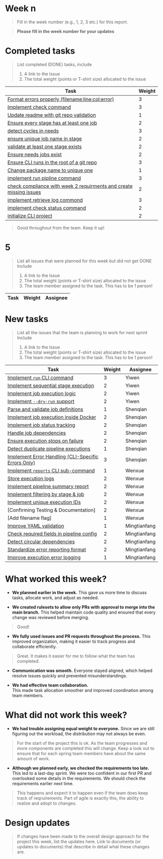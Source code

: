 
# Week n

> Fill in the week number (e.g., 1, 2, 3 etc.) for this report.

> **Please fill in the week number for your updates**

# Completed tasks

> List completed (DONE) tasks, include
> 1. A link to the Issue
> 2. The total weight (points or T-shirt size) allocated to the issue

| Task | Weight |
| ---- | ------ |
|  [Format errors properly (filename:line:col:error)](https://github.com/CS6510-SEA-SP25/t1-cicd/issues/48)    |   3     |
|  [Implement check command](https://github.com/CS6510-SEA-SP25/t1-cicd/issues/41)    |    3    |
|  [Update readme with git repo validation](https://github.com/CS6510-SEA-SP25/t1-cicd/issues/53)    |    1    |
|  [Ensure every stage has at least one job](https://github.com/CS6510-SEA-SP25/t1-cicd/issues/47)    |     2   |
|  [detect cycles in needs](https://github.com/CS6510-SEA-SP25/t1-cicd/issues/45)    |    3    |
|  [ensure unique job name in stage](https://github.com/CS6510-SEA-SP25/t1-cicd/issues/44)    |    2    |
|  [validate at least one stage exists](https://github.com/CS6510-SEA-SP25/t1-cicd/issues/43)    |    2    |
|  [Ensure needs jobs exist](https://github.com/CS6510-SEA-SP25/t1-cicd/issues/46)    |    2    |
|  [Ensure CLI runs in the root of a git repo](https://github.com/CS6510-SEA-SP25/t1-cicd/issues/38)    |   3     |
|  [Change package name to unique one](https://github.com/CS6510-SEA-SP25/t1-cicd/issues/50)    |   1     |
|  [implement run pipline command](https://github.com/CS6510-SEA-SP25/t1-cicd/issues/8)    |    3    |
|  [check compliance with week 2 requirments and create missing issues](https://github.com/CS6510-SEA-SP25/t1-cicd/issues/39)    |    2    |
|  [implement retrieve log commond](https://github.com/CS6510-SEA-SP25/t1-cicd/issues/10)    |    3    |
|  [implement check status command](https://github.com/CS6510-SEA-SP25/t1-cicd/issues/9)    |    2    |
|  [initialize CLI project](https://github.com/CS6510-SEA-SP25/t1-cicd/issues/7)    |   2     |


> Good throughout from the team. Keep it up!

# 5
> List all issues that were planned for this week but did not get DONE
> Include
> 1. A link to the Issue
> 2. The total weight (points or T-shirt size) allocated to the issue
> 3. The team member assigned to the task. This has to be 1 person!

| Task | Weight | Assignee |
| ---- | ------ | -------- |





# New tasks

> List all the issues that the team is planning to work for next sprint
> Include
> 1. A link to the Issue
> 2. The total weight (points or T-shirt size) allocated to the issue
> 3. The team member assigned to the task. This has to be 1 person!

| Task                                          | Weight | Assignee |
| --------------------------------------------- | ------ | -------- |
| [Implement `run` CLI command](#)              | 3      | Yiwen |
| [Implement sequential stage execution](#)     | 2      | Yiwen   |
| [Implement job execution logic](#)            | 2      | Yiwen  |
| [Implement `--dry-run` support](#)            | 2      | Yiwen  |
| [Parse and validate job definitions](#)       | 1      | Shenqian |
| [Implement job execution inside Docker](#)    | 2      | Shenqian |
| [Implement job status tracking](#)            | 2      | Shenqian |
| [Handle job dependencies](#)                  | 2      | Shenqian |
| [Ensure execution stops on failure](#)        | 2      | Shenqian |
| [Detect duplicate pipeline executions](#)     | 1      | Shenqian |
| [Implement Error Handling (CLI-Specific Errors Only)](#)   | 3     | Shenqian |
| [Implement `reports` CLI sub-command](#)      | 1      | Wenxue |
| [Store execution logs](#)                     | 2      | Wenxue |
| [Implement pipeline summary report](#)        | 2      | Wenxue |
| [Implement filtering by stage & job](#)       | 2      | Wenxue |
| [Implement unique execution IDs](#)           | 2      | Wenxue |
|  [Confirming Testing & Documentation]         | 2      | Wenxue |
|  [Add filename flag]                          | 1      | Wenxue |
| [Improve YAML validation](#)                  | 1      | Mingtianfang |
| [Check required fields in pipeline config](#) | 2      | Mingtianfang |
| [Detect circular dependencies](#)             | 2      | Mingtianfang |
| [Standardize error reporting format](#)       | 2      | Mingtianfang |
| [Improve execution error logging](#)          | 1      | Mingtianfang |

# What worked this week?

- **We planned earlier in the week.**
  This gave us more time to discuss tasks, allocate work, and adjust as needed.

- **We created rulesets to allow only PRs with approval to merge into the main branch.**
  This helped maintain code quality and ensured that every change was reviewed before merging.

> Good!

- **We fully used issues and PR requests throughout the process.**
  This improved organization, making it easier to track progress and collaborate efficiently.

> Great. It makes it easier for me to follow what the team has completed.

- **Communication was smooth.**
  Everyone stayed aligned, which helped resolve issues quickly and prevented misunderstandings.

- **We had effective team collaboration.**  
  This made task allocation smoother and improved coordination among team members.

# What did not work this week?

- **We had trouble assigning equal weight to everyone.**
  Since we are still figuring out the workload, the distribution may not always be even.

> For the start of the project this is ok. As the team progresses and more components are completed this will change. Keep a look out to ensure that for each spring team members have about the same amount of work.

- **Although we planned early, we checked the requirements too late.**
  This led to a last-day sprint. We were too confident in our first PR and overlooked some details in the requirements. We should check the requirements earlier next time.

> This happens and expect it to happen even if the team does keep track of reqruirements. Part of agile is exactly this, the ability to realize and adopt to changes.

# Design updates

> If changes have been made to the overall design approach for the project this week, list the updates here. Link to documents (or updates to documents) that describe in detail what these changes are.
